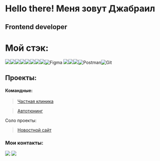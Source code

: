 # Hello there! Меня зовут Джабраил

## Frontend developer

# Мой стэк:
<img src="https://img.shields.io/badge/react-%2320232a.svg?style=for-the-badge&logo=react&logoColor=%2361DAFB" /><img src="https://img.shields.io/badge/React_Router-CA4245?style=for-the-badge&logo=react-router&logoColor=white" /><img src="https://img.shields.io/badge/javascript-%23323330.svg?style=for-the-badge&logo=javascript&logoColor=%23F7DF1E" /><img src="https://img.shields.io/badge/html5-%23E34F26.svg?style=for-the-badge&logo=html5&logoColor=white" /><img src="https://img.shields.io/badge/css3-%231572B6.svg?style=for-the-badge&logo=css3&logoColor=white" /><img src="https://img.shields.io/badge/redux-%23593d88.svg?style=for-the-badge&logo=redux&logoColor=white" /><img src="https://img.shields.io/badge/webpack-%238DD6F9.svg?style=for-the-badge&logo=webpack&logoColor=black" /><img src="https://img.shields.io/badge/bootstrap-%23563D7C.svg?style=for-the-badge&logo=bootstrap&logoColor=white" />![Figma](https://img.shields.io/badge/figma-%23F24E1E.svg?style=for-the-badge&logo=figma&logoColor=black)
<img src="https://img.shields.io/badge/node.js-6DA55F?style=for-the-badge&logo=node.js&logoColor=white" /><img src="https://img.shields.io/badge/MongoDB-%234ea94b.svg?style=for-the-badge&logo=mongodb&logoColor=white" /><img src="https://img.shields.io/badge/express.js-%23404d59.svg?style=for-the-badge&logo=express&logoColor=%2361DAFB" />![Postman](https://img.shields.io/badge/Postman-FF6C37?style=for-the-badge&logo=postman&logoColor=white)![Git](https://img.shields.io/badge/git-%23F05033.svg?style=for-the-badge&logo=git&logoColor=white)

## Проекты:
#### Командные:
> [Частная клиника](https://github.com/Mvdjabrail/Hospital_Frontend.git)

> [Автотюнинг](https://github.com/Mvdjabrail/AutoTuningFrontend.git)

Соло проекты:

> [Новостной сайт](https://github.com/Mvdjabrail/Frontend_News.git)

### Мои контакты:
 <a href="https://t.me/Mvdjabrail"><img src="https://img.shields.io/badge/Telegram-2CA5E0?style=for-the-badge&logo=telegram&logoColor=white" /></a>
 <a href="https://wa.me/79622024028"><img src="https://img.shields.io/badge/WhatsApp-25D366?style=for-the-badge&logo=whatsapp&logoColor=white" /></a>

